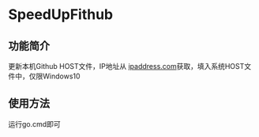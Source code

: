 # SpeedUpFithub

## 功能简介 
更新本机Github HOST文件，IP地址从 [ipaddress.com](http://ipaddress.com/)获取，填入系统HOST文件中，仅限Windows10

## 使用方法
运行go.cmd即可

